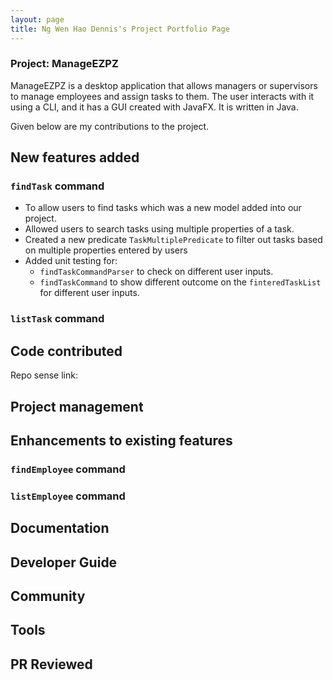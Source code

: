 ```yaml
---
layout: page
title: Ng Wen Hao Dennis's Project Portfolio Page
---
```


### Project: ManageEZPZ

ManageEZPZ is a desktop application that allows managers or supervisors to manage employees and assign tasks to them. The user interacts with it using a CLI, and it has a GUI created with JavaFX. It is written in Java.

Given below are my contributions to the project.

## New features added

### `findTask` command

* To allow users to find tasks which was a new model added into our project.
* Allowed users to search tasks using multiple properties of a task.
* Created a new predicate `TaskMultiplePredicate` to filter out tasks based on multiple properties entered by users
* Added unit testing for:
  * `findTaskCommandParser` to check on different user inputs.
  * `findTaskCommand` to show different outcome on the `finteredTaskList` for different user inputs.

### `listTask` command

## Code contributed

Repo sense link: 

## Project management

## Enhancements to existing features

### `findEmployee` command

### `listEmployee` command

## Documentation

## Developer Guide

## Community

## Tools

## PR Reviewed
